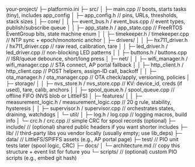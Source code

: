 your-project/
├─ platformio.ini
├─ src/
│  ├─ main.cpp                          // boots, starts tasks (tiny), includes app_config
│  ├─ app_config.h                      // pins, URLs, thresholds, stack sizes
│  ├─ core/
│  │  ├─ event_bus.h / event_bus.cpp    // event types, publish/subscribe queue
│  │  ├─ app_state.h / app_state.cpp    // FreeRTOS EventGroup bits, state machine enum
│  │  ├─ timekeeper.h / timekeeper.cpp  // NTP sync + epoch/monotonic anchor
│  ├─ drivers/
│  │  ├─ hx711_driver.h / hx711_driver.cpp   // raw read, calibration, tare
│  │  ├─ led_driver.h / led_driver.cpp       // non-blocking LED patterns
│  │  ├─ buttons.h / buttons.cpp             // ISR/queue debounce, short/long press
│  ├─ net/
│  │  ├─ wifi_manager.h / wifi_manager.cpp   // STA connect, AP portal fallback
│  │  ├─ http_client.h / http_client.cpp     // POST helpers, assign-ID call, backoff
│  │  ├─ ota_manager.h / ota_manager.cpp     // OTA check/apply, versioning, policies
│  ├─ storage/
│  │  ├─ nvs_store.h / nvs_store.cpp         // KV: device_id, creds (if used), tare, calib, anchors
│  │  ├─ spool_queue.h / spool_queue.cpp     // offline FIFO (NVS blob or LittleFS)
│  ├─ features/
│  │  ├─ measurement_logic.h / measurement_logic.cpp // 20 g rule, stability, hysteresis
│  │  ├─ supervisor.h / supervisor.cpp       // orchestrates states, draining, watchdogs
│  └─ util/
│     ├─ log.h / log.cpp                     // logging macros, build info
│     └─ crc.h / crc.cpp                     // simple CRC for spool records (optional)
├─ include/                                  // (optional) shared public headers if you want shorter includes
├─ lib/                                       // third-party libs you vendor locally (usually empty; use lib_deps)
├─ data/                                      // LittleFS/SPIFFS assets (e.g., AP portal page)
├─ test/                                      // PIO unit tests later (spool logic, CRC)
├─ docs/
│  └─ architecture.md                         // copy this structure + event list for future you
└─ scripts/                                   // (optional) custom PIO scripts (e.g., embed git hash)
